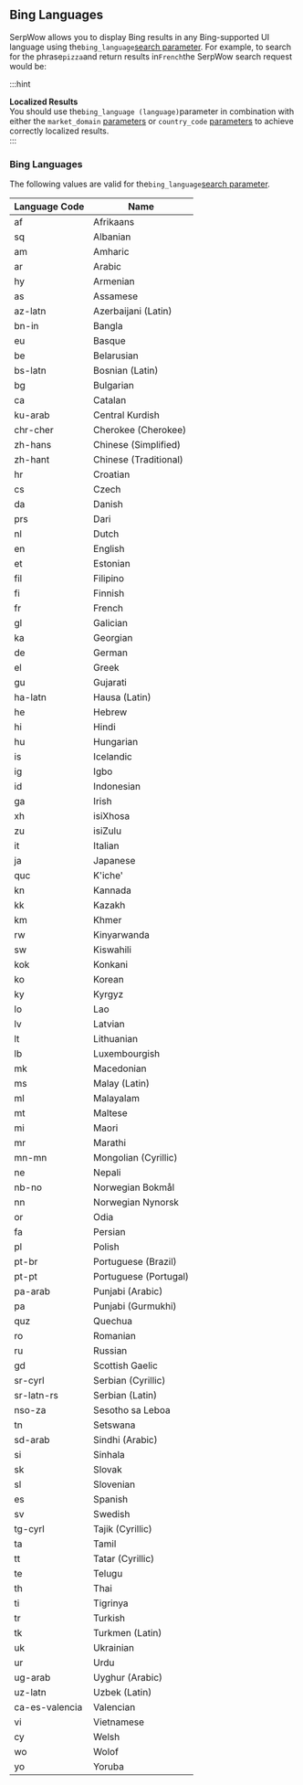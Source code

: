 Bing Languages
--------------

SerpWow allows you to display Bing results in any Bing-supported UI language using the`bing_language`[search parameter](/docs/search-api/searches/bing/search). For example, to search for the phrase`pizza`and return results in`French`the SerpWow search request would be:

  
:::hint

**Localized Results**  
You should use the`bing_language (language)`parameter in combination with either the `market_domain` [parameters](/docs/search-api/reference/bing-market-codes) or `country_code` [parameters](/docs/search-api/reference/bing-country-codes) to achieve correctly localized results.  
:::

### Bing Languages

The following values are valid for the`bing_language`[search parameter](/docs/search-api/searches/bing/search).

| Language Code | Name |
| --- | --- |
| af | Afrikaans |
| sq | Albanian |
| am | Amharic |
| ar | Arabic |
| hy | Armenian |
| as | Assamese |
| az-latn | Azerbaijani (Latin) |
| bn-in | Bangla |
| eu | Basque |
| be | Belarusian |
| bs-latn | Bosnian (Latin) |
| bg | Bulgarian |
| ca | Catalan |
| ku-arab | Central Kurdish |
| chr-cher | Cherokee (Cherokee) |
| zh-hans | Chinese (Simplified) |
| zh-hant | Chinese (Traditional) |
| hr | Croatian |
| cs | Czech |
| da | Danish |
| prs | Dari |
| nl | Dutch |
| en | English |
| et | Estonian |
| fil | Filipino |
| fi | Finnish |
| fr | French |
| gl | Galician |
| ka | Georgian |
| de | German |
| el | Greek |
| gu | Gujarati |
| ha-latn | Hausa (Latin) |
| he | Hebrew |
| hi | Hindi |
| hu | Hungarian |
| is | Icelandic |
| ig | Igbo |
| id | Indonesian |
| ga | Irish |
| xh | isiXhosa |
| zu | isiZulu |
| it | Italian |
| ja | Japanese |
| quc | K'iche' |
| kn | Kannada |
| kk | Kazakh |
| km | Khmer |
| rw | Kinyarwanda |
| sw | Kiswahili |
| kok | Konkani |
| ko | Korean |
| ky | Kyrgyz |
| lo | Lao |
| lv | Latvian |
| lt | Lithuanian |
| lb | Luxembourgish |
| mk | Macedonian |
| ms | Malay (Latin) |
| ml | Malayalam |
| mt | Maltese |
| mi | Maori |
| mr | Marathi |
| mn-mn | Mongolian (Cyrillic) |
| ne | Nepali |
| nb-no | Norwegian Bokmål |
| nn | Norwegian Nynorsk |
| or | Odia |
| fa | Persian |
| pl | Polish |
| pt-br | Portuguese (Brazil) |
| pt-pt | Portuguese (Portugal) |
| pa-arab | Punjabi (Arabic) |
| pa | Punjabi (Gurmukhi) |
| quz | Quechua |
| ro | Romanian |
| ru | Russian |
| gd | Scottish Gaelic |
| sr-cyrl | Serbian (Cyrillic) |
| sr-latn-rs | Serbian (Latin) |
| nso-za | Sesotho sa Leboa |
| tn | Setswana |
| sd-arab | Sindhi (Arabic) |
| si | Sinhala |
| sk | Slovak |
| sl | Slovenian |
| es | Spanish |
| sv | Swedish |
| tg-cyrl | Tajik (Cyrillic) |
| ta | Tamil |
| tt | Tatar (Cyrillic) |
| te | Telugu |
| th | Thai |
| ti | Tigrinya |
| tr | Turkish |
| tk | Turkmen (Latin) |
| uk | Ukrainian |
| ur | Urdu |
| ug-arab | Uyghur (Arabic) |
| uz-latn | Uzbek (Latin) |
| ca-es-valencia | Valencian |
| vi | Vietnamese |
| cy | Welsh |
| wo | Wolof |
| yo | Yoruba |
